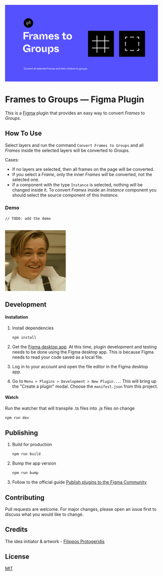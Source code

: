 ![](img/banner.png)

# Frames to Groups &mdash; Figma Plugin

This is a [Figma](figma.com) plugin that provides an easy way to convert
*Frames* to *Groups*.


## How To Use

Select layers and run the command `Convert Frames to Groups` and all
*Frames* inside the selected layers will be converted to *Groups*.

Cases:
- If no layers are selected, then all frames on the page will be converted.
- If you select a *Frame*, only the inner *Frames* will be converted,
not the selected one.
- If a component with the type `Instance` is selected, nothing will be changed inside it. To convert *Frames* inside an *Instance* component
you should select the source component of this *Instance*.


### Demo

`// TODO: add the demo`

[<br><img src="img/demo.gif" width="200"/>](img/demo.gif)



## Development

#### Installation

1. Install dependencies

    ```sh
    npm install
    ```

2. Get the [Figma desktop app](https://www.figma.com/downloads/). At this time, plugin development and testing needs to be done using the Figma desktop app. This is because Figma needs to read your code saved as a local file.

3. Log in to your account and open the file editor in the Figma desktop app.

4. Go to `Menu > Plugins > Development > New Plugin...`. This will bring up the "Create a plugin" modal. Choose the `manifest.json` from this project.


#### Watch

Run the watcher that will transpile .ts files into .js files on change
```sh
npm run dev
```


## Publishing

1. Build for production

    ```sh
    npm run build
    ```

2. Bump the app version

    ```sh
    npm run bump
    ```

3. Follow to the official guide [Publish plugins to the Figma Community](https://help.figma.com/hc/en-us/articles/360042293394-Publish-plugins-to-the-Figma-Community#Submit_your_plugin)



## Contributing
Pull requests are welcome. For major changes, please open an issue first to discuss what you would like to change.



## Credits
The idea initiator & artwork - [Filippos Protogeridis](https://github.com/protogeridis)



## License
[MIT](LICENSE)